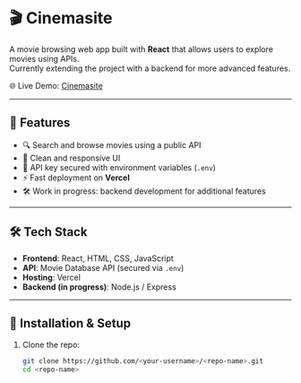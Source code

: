 # 🎬 Cinemasite

A movie browsing web app built with **React** that allows users to explore movies using APIs.  
Currently extending the project with a backend for more advanced features.  

🌐 Live Demo: [Cinemasite](https://cinemasite-chi.vercel.app/)

---

## 📌 Features
- 🔍 Search and browse movies using a public API  
- 🎨 Clean and responsive UI  
- 🔐 API key secured with environment variables (`.env`)  
- ⚡ Fast deployment on **Vercel**  
- 🛠️ Work in progress: backend development for additional features  

---

## 🛠️ Tech Stack
- **Frontend**: React, HTML, CSS, JavaScript  
- **API**: Movie Database API (secured via `.env`)  
- **Hosting**: Vercel  
- **Backend (in progress)**: Node.js / Express  

---

## 🚀 Installation & Setup
1. Clone the repo:
   ```bash
   git clone https://github.com/<your-username>/<repo-name>.git
   cd <repo-name>

